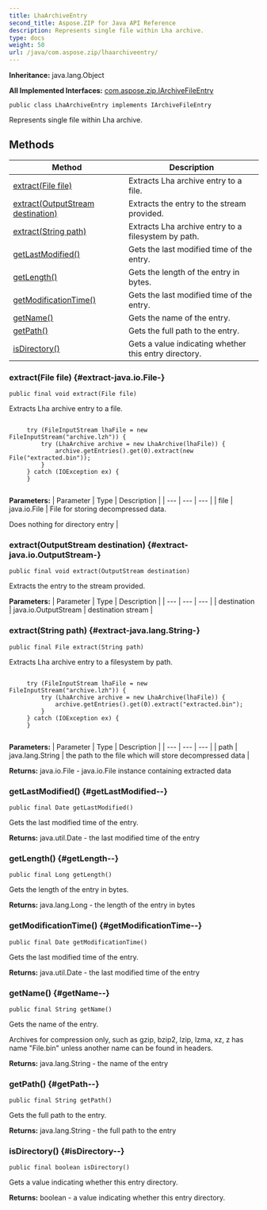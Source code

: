 ```yaml
---
title: LhaArchiveEntry
second_title: Aspose.ZIP for Java API Reference
description: Represents single file within Lha archive.
type: docs
weight: 50
url: /java/com.aspose.zip/lhaarchiveentry/
---
```


**Inheritance:**
java.lang.Object

**All Implemented Interfaces:**
[com.aspose.zip.IArchiveFileEntry](../../com.aspose.zip/iarchivefileentry)
```
public class LhaArchiveEntry implements IArchiveFileEntry
```

Represents single file within Lha archive.
## Methods

| Method | Description |
| --- | --- |
| [extract(File file)](#extract-java.io.File-) | Extracts Lha archive entry to a file. |
| [extract(OutputStream destination)](#extract-java.io.OutputStream-) | Extracts the entry to the stream provided. |
| [extract(String path)](#extract-java.lang.String-) | Extracts Lha archive entry to a filesystem by path. |
| [getLastModified()](#getLastModified--) | Gets the last modified time of the entry. |
| [getLength()](#getLength--) | Gets the length of the entry in bytes. |
| [getModificationTime()](#getModificationTime--) | Gets the last modified time of the entry. |
| [getName()](#getName--) | Gets the name of the entry. |
| [getPath()](#getPath--) | Gets the full path to the entry. |
| [isDirectory()](#isDirectory--) | Gets a value indicating whether this entry directory. |
### extract(File file) {#extract-java.io.File-}
```
public final void extract(File file)
```


Extracts Lha archive entry to a file.

```

     try (FileInputStream lhaFile = new FileInputStream("archive.lzh")) {
         try (LhaArchive archive = new LhaArchive(lhaFile)) {
             archive.getEntries().get(0).extract(new File("extracted.bin"));
         }
     } catch (IOException ex) {
     }
 
```



**Parameters:**
| Parameter | Type | Description |
| --- | --- | --- |
| file | java.io.File | File for storing decompressed data.

Does nothing for directory entry |

### extract(OutputStream destination) {#extract-java.io.OutputStream-}
```
public final void extract(OutputStream destination)
```


Extracts the entry to the stream provided.

**Parameters:**
| Parameter | Type | Description |
| --- | --- | --- |
| destination | java.io.OutputStream | destination stream |

### extract(String path) {#extract-java.lang.String-}
```
public final File extract(String path)
```


Extracts Lha archive entry to a filesystem by path.

```

     try (FileInputStream lhaFile = new FileInputStream("archive.lzh")) {
         try (LhaArchive archive = new LhaArchive(lhaFile)) {
             archive.getEntries().get(0).extract("extracted.bin");
         }
     } catch (IOException ex) {
     }
 
```



**Parameters:**
| Parameter | Type | Description |
| --- | --- | --- |
| path | java.lang.String | the path to the file which will store decompressed data |

**Returns:**
java.io.File - java.io.File instance containing extracted data
### getLastModified() {#getLastModified--}
```
public final Date getLastModified()
```


Gets the last modified time of the entry.

**Returns:**
java.util.Date - the last modified time of the entry
### getLength() {#getLength--}
```
public final Long getLength()
```


Gets the length of the entry in bytes.

**Returns:**
java.lang.Long - the length of the entry in bytes
### getModificationTime() {#getModificationTime--}
```
public final Date getModificationTime()
```


Gets the last modified time of the entry.

**Returns:**
java.util.Date - the last modified time of the entry
### getName() {#getName--}
```
public final String getName()
```


Gets the name of the entry.

Archives for compression only, such as gzip, bzip2, lzip, lzma, xz, z has name "File.bin" unless another name can be found in headers.

**Returns:**
java.lang.String - the name of the entry
### getPath() {#getPath--}
```
public final String getPath()
```


Gets the full path to the entry.

**Returns:**
java.lang.String - the full path to the entry
### isDirectory() {#isDirectory--}
```
public final boolean isDirectory()
```


Gets a value indicating whether this entry directory.

**Returns:**
boolean - a value indicating whether this entry directory.
